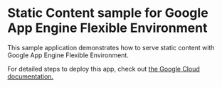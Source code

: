 # Static Content sample for Google App Engine Flexible Environment

This sample application demonstrates how to serve static content with
Google App Engine Flexible Environment.

For detailed steps to deploy this app, check out
[the Google Cloud
documentation.](https://cloud.google.com/appengine/docs/flexible/serving-static-files?tab=.net)

